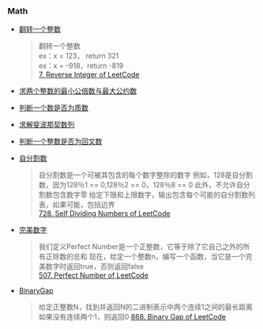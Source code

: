 ### Math

- [翻转一个整数](/Math/reverse_int.md)
  > 翻转一个整数  
  > ex：x = 123， return  321  
  > ex：x = -918，return -819  
    [7. Reverse Integer of LeetCode](https://leetcode.com/problems/reverse-integer/description/)

<!-- - [计算x的二进制表示中1和0的个数](/Math/bit_count.cpp) -->

- [求两个整数的最小公倍数与最大公约数](/Math/lcm_gcd.md)

- [判断一个数是否为质数](/Math/prime.md)

- [求解斐波那契数列](/Math/fib.md)

- [判断一个整数是否为回文数](/Math/is_palindrome.md)

- [自分割数](/Math/self_divide_number.md)
 	> 自分割数是一个可被其包含的每个数字整除的数字
      例如，128是自分割数，因为128％1 == 0,128％2 == 0，128％8 == 0
      此外，不允许自分割数包含数字零
      给定下限和上限数字，输出包含每个可能的自分割数列表，如果可能，包括边界  
      [728. Self Dividing Numbers of LeetCode](https://leetcode.com/problems/self-dividing-numbers/description/)


- [完美数字](/Math/perfect_number.md)
	> 我们定义Perfect Number是一个正整数，它等于除了它自己之外的所有正除数的总和
      现在，给定一个整数n，编写一个函数，当它是一个完美数字时返回true，否则返回false  
      [507. Perfect Number of LeetCode](https://leetcode.com/problems/perfect-number/description/)

- [BinaryGap](/Math/binary_gap.md)
	> 给定正整数N，找到并返回N的二进制表示中两个连续1之间的最长距离
	  如果没有连续两个1，则返回0
    [868. Binary Gap of LeetCode](https://leetcode.com/problems/binary-gap/description/)